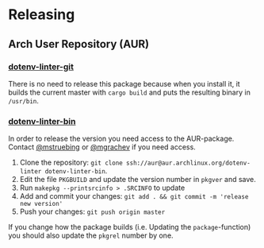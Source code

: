 # Releasing

## Arch User Repository (AUR)

### [dotenv-linter-git](https://aur.archlinux.org/packages/dotenv-linter-git/)

There is no need to release this package because when you install it, it builds the current master with `cargo build` and puts the resulting binary in `/usr/bin`.

### [dotenv-linter-bin](https://aur.archlinux.org/packages/dotenv-linter-bin/)

In order to release the version you need access to the AUR-package.
Contact [@mstruebing](https://github.com/mstruebing) or [@mgrachev](https://github.com/mgrachev) if  you need access.

1. Clone the repository: `git clone ssh://aur@aur.archlinux.org/dotenv-linter dotenv-linter-bin`.
2. Edit the file `PKGBUILD` and update the version number in `pkgver` and save.
3. Run `makepkg --printsrcinfo > .SRCINFO` to update
4. Add and commit your changes: `git add . && git commit -m 'release new version'`
5. Push your changes: `git push origin master`

If you change how the package builds (i.e. Updating the `package`-function) 
you should also update the `pkgrel` number by one.
